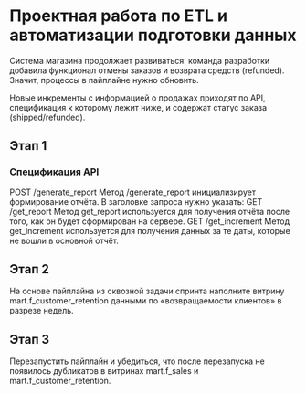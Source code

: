 # Проектная работа по ETL и автоматизации подготовки данных

Система магазина продолжает развиваться: команда разработки добавила функционал отмены заказов и возврата средств (refunded). Значит, процессы в пайплайне нужно обновить.

Новые инкременты с информацией о продажах приходят по API, спецификация к которому лежит ниже, и содержат статус заказа (shipped/refunded).
## Этап 1
### Спецификация API
POST /generate_report
Метод /generate_report инициализирует формирование отчёта. В заголовке запроса нужно указать:
GET /get_report
Метод get_report используется для получения отчёта после того, как он будет сформирован на сервере.
GET /get_increment
Метод get_increment используется для получения данных за те даты, которые не вошли в основной отчёт. 
## Этап 2
На основе пайплайна из сквозной задачи спринта наполните витрину mart.f_customer_retention данными по «возвращаемости клиентов» в разрезе недель.
## Этап 3
Перезапустить пайплайн и убедиться, что после перезапуска не появилось дубликатов в витринах mart.f_sales и mart.f_customer_retention.
